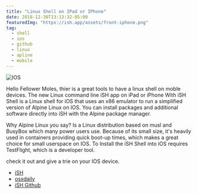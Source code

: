 ```yaml
---
title: "Linux Shell on IPad or IPhone"
date: 2018-12-30T13:13:32-05:00
featuredImg: "https://ish.app/assets/front-iphone.png"
tag:
  - shell
  - ios
  - github
  - linux
  - apline
  - mobile
---
```


![IOS](https://ish.app/assets/github-readme.png)


Hello Fellower Moles, thier is a great tools to have a linux shell on moble devices.
The new Linux command line iSH app on iPad or iPhone With iSH Shell is a Linux shell for iOS that uses an x86 emulator to run a simplified version of Alpine Linux on IOS. You can install packages and additional software directly into iSH with the Alpine package manager. 

Why Alpine Linux you say? Is a Linux distribution based on musl and BusyBox which many power users use. Because of its small size, it's heavily used in containers providing quick boot-up times, which makes a great choice for small userspace on IOS. To Install the iSH Shell into iOS requires TestFlight, which is a developer tool. 

check it out and give a trie on your IOS device.

- [iSH](https://ish.app/)
- [osxdaily](http://osxdaily.com/2018/12/11/ish-linux-shell-ios/)
- [iSH Github](https://github.com/tbodt/ish)

